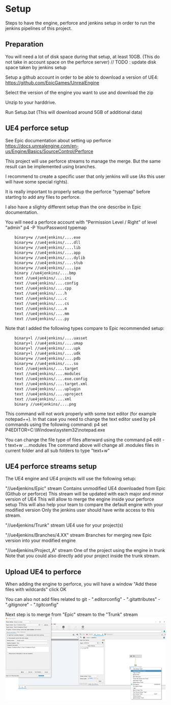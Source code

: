 # Setup

Steps to have the engine, perforce and jenkins setup in order to run the jenkins pipelines of this project.

## Preparation

You will need a lot of disk space during that setup, at least 10GB. (This do not
take in account space on the perforce server)
// TODO : update disk space taken by jenkins setup

Setup a github account in order to be able to download a version of UE4:
https://github.com/EpicGames/UnrealEngine

Select the version of the engine you want to use and download the zip

Unzip to your harddrive.

Run Setup.bat (This will download around 5GB of additional data)

## UE4 perforce setup

See Epic documentation about setting up perforce
https://docs.unrealengine.com/en-us/Engine/Basics/SourceControl/Perforce

This project will use perforce streams to manage the merge. But the same result can be implemented using branches.

I recommend to create a specific user that only jenkins will use (As this user will have some special rights).

It is really important to properly setup the perforce "typemap" before starting
to add any files to perforce.

I also have a slighty different setup than the one describe in Epic documentation.

You will need a perforce account with "Permission Level / Right" of level "admin"
	p4 -P YourPassword typemap

		binary+w //ue4jenkins/....exe
        binary+w //ue4jenkins/....dll
        binary+w //ue4jenkins/....lib
        binary+w //ue4jenkins/....app
        binary+w //ue4jenkins/....dylib
        binary+w //ue4jenkins/....stub
        binary+w //ue4jenkins/....ipa
        binary //ue4jenkins/....bmp
        text //ue4jenkins/....ini
        text //ue4jenkins/....config
        text //ue4jenkins/....cpp
        text //ue4jenkins/....h
        text //ue4jenkins/....c
        text //ue4jenkins/....cs
        text //ue4jenkins/....m
        text //ue4jenkins/....mm
        text //ue4jenkins/....py

Note that I added the following types compare to Epic recommended setup:

        binary+l //ue4jenkins/....uasset
        binary+l //ue4jenkins/....umap
        binary+l //ue4jenkins/....upk
        binary+l //ue4jenkins/....udk
		binary+w //ue4jenkins/....pdb
		binary+w //ue4jenkins/....so
		text //ue4jenkins/....target
		text //ue4jenkins/....modules
		text //ue4jenkins/....exe.config
		text //ue4jenkins/....target.xml
		text //ue4jenkins/....uplugin
		text //ue4jenkins/....uproject
		text //ue4jenkins/....xml
		binary //ue4jenkins/....png

This command will not work properly with some text editor (for example notepad++). In that case you need to change the text editor used by p4 commands using the following command:
p4 set P4EDITOR=C:\Windows\system32\notepad.exe

You can change the file type of files afterward using the command
	p4 edit -t text+w ....modules
	The command above will change all .modules files in current folder and all sub folders to type "text+w"

## UE4 perforce streams setup

The UE4 engine and UE4 projects will use the following setup:

"//ue4jenkins/Epic" stream
	Contains unmodified UE4 downloaded from Epic (Github or perforce)
	This stream will be updated with each major and minor version of UE4
	This will allow to merge the engine inside your perforce setup
	This will also help your team to compare the default engine with your modified version
	Only the jenkins user should have write access to this stream.

"//ue4jenkins/Trunk" stream	
	UE4 use for your project(s)

"//ue4jenkins/Branches/4.XX" stream	
	Branches for merging new Epic version into your modified engine

"//ue4jenkins/Project_A" stream
	One of the project using the engine in trunk
	Note that you could also directly add your project inside the trunk stream.

## Upload UE4 to perforce


When adding the engine to perforce, you will have a window "Add these files with wildcards" click OK

You can also not add files related to git
	- ".editorconfig"
	- ".gitattributes"
	- ".gitignore"
	- ".tgitconfig"
	
Next step is to merge from "Epic" stream to the "Trunk" stream
![Merge "Epic" stream to "Trunk" stream](./MergeToTrunk.png)
